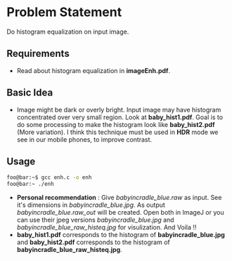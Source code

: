 # Problem Statement
Do histogram equalization on input image.

## Requirements
* Read about histogram equalization in **imageEnh.pdf**.

## Basic Idea
* Image might be dark or overly bright. Input image may have histogram concentrated over very small region. Look at **baby_hist1.pdf**. Goal is to do some processing to make the histogram look like **baby_hist2.pdf** (More variation). I think this technique must be used in **HDR** mode we see in our mobile phones, to improve contrast.

## Usage
```bash
foo@bar:~$ gcc enh.c -o enh
foo@bar:~ ./enh
```
* **Personal recommendation** : Give *babyincradle_blue.raw* as input. See it's dimensions in *babyincradle_blue.jpg*. As output *babyincradle_blue.raw_out* will be created. Open both in ImageJ or you can use their jpeg versions *babyincradle_blue.jpg* and *babyincradle_blue_raw_histeq.jpg* for visulization. And Voila !!
* **baby_hist1.pdf** corresponds to the histogram of **babyincradle_blue.jpg** and **baby_hist2.pdf** corresponds to the histogram of **babyincradle_blue_raw_histeq.jpg**.

